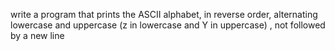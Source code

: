 write a program that prints the ASCII alphabet, in reverse order, alternating lowercase and uppercase (z in lowercase and Y in uppercase) , not followed by a new line
